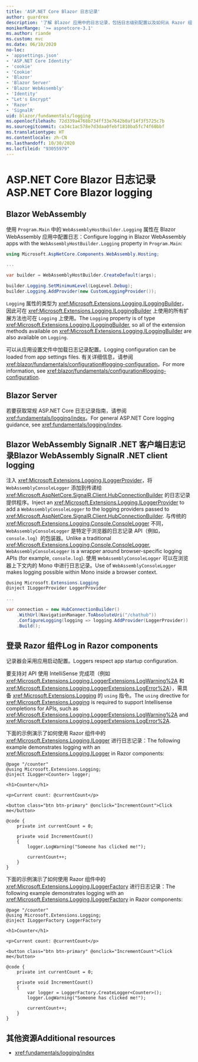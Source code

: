 ```yaml
---
title: 'ASP.NET Core Blazor 日志记录'
author: guardrex
description: '了解 Blazor 应用中的日志记录，包括日志级别配置以及如何从 Razor 组件写入日志消息。'
monikerRange: '>= aspnetcore-3.1'
ms.author: riande
ms.custom: mvc
ms.date: 06/10/2020
no-loc:
- 'appsettings.json'
- 'ASP.NET Core Identity'
- 'cookie'
- 'Cookie'
- 'Blazor'
- 'Blazor Server'
- 'Blazor WebAssembly'
- 'Identity'
- "Let's Encrypt"
- 'Razor'
- 'SignalR'
uid: blazor/fundamentals/logging
ms.openlocfilehash: 72d339a4768b734ff33e7642b0af14f3f5725c7b
ms.sourcegitcommit: ca34c1ac578e7d3daa0febf1810ba5fc74f60bbf
ms.translationtype: HT
ms.contentlocale: zh-CN
ms.lasthandoff: 10/30/2020
ms.locfileid: "93055979"
---
```

# <a name="aspnet-core-no-locblazor-logging"></a><span data-ttu-id="84e3b-103">ASP.NET Core Blazor 日志记录</span><span class="sxs-lookup"><span data-stu-id="84e3b-103">ASP.NET Core Blazor logging</span></span>

## Blazor WebAssembly

<span data-ttu-id="84e3b-104">使用 `Program.Main` 中的 `WebAssemblyHostBuilder.Logging` 属性在 Blazor WebAssembly 应用中配置日志：</span><span class="sxs-lookup"><span data-stu-id="84e3b-104">Configure logging in Blazor WebAssembly apps with the `WebAssemblyHostBuilder.Logging` property in `Program.Main`:</span></span>

```csharp
using Microsoft.AspNetCore.Components.WebAssembly.Hosting;

...

var builder = WebAssemblyHostBuilder.CreateDefault(args);

builder.Logging.SetMinimumLevel(LogLevel.Debug);
builder.Logging.AddProvider(new CustomLoggingProvider());
```

<span data-ttu-id="84e3b-105">`Logging` 属性的类型为 <xref:Microsoft.Extensions.Logging.ILoggingBuilder>，因此可在 <xref:Microsoft.Extensions.Logging.ILoggingBuilder> 上使用的所有扩展方法也可在 `Logging` 上使用。</span><span class="sxs-lookup"><span data-stu-id="84e3b-105">The `Logging` property is of type <xref:Microsoft.Extensions.Logging.ILoggingBuilder>, so all of the extension methods available on <xref:Microsoft.Extensions.Logging.ILoggingBuilder> are also available on `Logging`.</span></span>

<span data-ttu-id="84e3b-106">可以从应用设置文件中加载日志记录配置。</span><span class="sxs-lookup"><span data-stu-id="84e3b-106">Logging configuration can be loaded from app settings files.</span></span> <span data-ttu-id="84e3b-107">有关详细信息，请参阅 <xref:blazor/fundamentals/configuration#logging-configuration>。</span><span class="sxs-lookup"><span data-stu-id="84e3b-107">For more information, see <xref:blazor/fundamentals/configuration#logging-configuration>.</span></span>

## Blazor Server

<span data-ttu-id="84e3b-108">若要获取常规 ASP.NET Core 日志记录指南，请参阅 <xref:fundamentals/logging/index>。</span><span class="sxs-lookup"><span data-stu-id="84e3b-108">For general ASP.NET Core logging guidance, see <xref:fundamentals/logging/index>.</span></span>

## <a name="no-locblazor-webassembly-no-locsignalr-net-client-logging"></a><span data-ttu-id="84e3b-109">Blazor WebAssembly SignalR .NET 客户端日志记录</span><span class="sxs-lookup"><span data-stu-id="84e3b-109">Blazor WebAssembly SignalR .NET client logging</span></span>

<span data-ttu-id="84e3b-110">注入 <xref:Microsoft.Extensions.Logging.ILoggerProvider>，将 `WebAssemblyConsoleLogger` 添加到传递给 <xref:Microsoft.AspNetCore.SignalR.Client.HubConnectionBuilder> 的日志记录提供程序。</span><span class="sxs-lookup"><span data-stu-id="84e3b-110">Inject an <xref:Microsoft.Extensions.Logging.ILoggerProvider> to add a `WebAssemblyConsoleLogger` to the logging providers passed to <xref:Microsoft.AspNetCore.SignalR.Client.HubConnectionBuilder>.</span></span> <span data-ttu-id="84e3b-111">与传统的 <xref:Microsoft.Extensions.Logging.Console.ConsoleLogger> 不同，`WebAssemblyConsoleLogger` 是特定于浏览器的日志记录 API（例如，`console.log`）的包装器。</span><span class="sxs-lookup"><span data-stu-id="84e3b-111">Unlike a traditional <xref:Microsoft.Extensions.Logging.Console.ConsoleLogger>, `WebAssemblyConsoleLogger` is a wrapper around browser-specific logging APIs (for example, `console.log`).</span></span> <span data-ttu-id="84e3b-112">使用 `WebAssemblyConsoleLogger` 可以在浏览器上下文内的 Mono 中进行日志记录。</span><span class="sxs-lookup"><span data-stu-id="84e3b-112">Use of `WebAssemblyConsoleLogger` makes logging possible within Mono inside a browser context.</span></span>

```csharp
@using Microsoft.Extensions.Logging
@inject ILoggerProvider LoggerProvider

...

var connection = new HubConnectionBuilder()
    .WithUrl(NavigationManager.ToAbsoluteUri("/chathub"))
    .ConfigureLogging(logging => logging.AddProvider(LoggerProvider))
    .Build();
```

## <a name="log-in-no-locrazor-components"></a><span data-ttu-id="84e3b-113">登录 Razor 组件</span><span class="sxs-lookup"><span data-stu-id="84e3b-113">Log in Razor components</span></span>

<span data-ttu-id="84e3b-114">记录器会采用应用启动配置。</span><span class="sxs-lookup"><span data-stu-id="84e3b-114">Loggers respect app startup configuration.</span></span>

<span data-ttu-id="84e3b-115">要支持对 API 使用 IntelliSense 完成项（例如 <xref:Microsoft.Extensions.Logging.LoggerExtensions.LogWarning%2A> 和 <xref:Microsoft.Extensions.Logging.LoggerExtensions.LogError%2A>），需具备 <xref:Microsoft.Extensions.Logging> 的 `using` 指令。</span><span class="sxs-lookup"><span data-stu-id="84e3b-115">The `using` directive for <xref:Microsoft.Extensions.Logging> is required to support Intellisense completions for APIs, such as <xref:Microsoft.Extensions.Logging.LoggerExtensions.LogWarning%2A> and <xref:Microsoft.Extensions.Logging.LoggerExtensions.LogError%2A>.</span></span>

<span data-ttu-id="84e3b-116">下面的示例演示了如何使用 Razor 组件中的 <xref:Microsoft.Extensions.Logging.ILogger> 进行日志记录：</span><span class="sxs-lookup"><span data-stu-id="84e3b-116">The following example demonstrates logging with an <xref:Microsoft.Extensions.Logging.ILogger> in Razor components:</span></span>

```razor
@page "/counter"
@using Microsoft.Extensions.Logging;
@inject ILogger<Counter> logger;

<h1>Counter</h1>

<p>Current count: @currentCount</p>

<button class="btn btn-primary" @onclick="IncrementCount">Click me</button>

@code {
    private int currentCount = 0;

    private void IncrementCount()
    {
        logger.LogWarning("Someone has clicked me!");

        currentCount++;
    }
}
```

<span data-ttu-id="84e3b-117">下面的示例演示了如何使用 Razor 组件中的 <xref:Microsoft.Extensions.Logging.ILoggerFactory> 进行日志记录：</span><span class="sxs-lookup"><span data-stu-id="84e3b-117">The following example demonstrates logging with an <xref:Microsoft.Extensions.Logging.ILoggerFactory> in Razor components:</span></span>

```razor
@page "/counter"
@using Microsoft.Extensions.Logging;
@inject ILoggerFactory LoggerFactory

<h1>Counter</h1>

<p>Current count: @currentCount</p>

<button class="btn btn-primary" @onclick="IncrementCount">Click me</button>

@code {
    private int currentCount = 0;

    private void IncrementCount()
    {
        var logger = LoggerFactory.CreateLogger<Counter>();
        logger.LogWarning("Someone has clicked me!");

        currentCount++;
    }
}
```

## <a name="additional-resources"></a><span data-ttu-id="84e3b-118">其他资源</span><span class="sxs-lookup"><span data-stu-id="84e3b-118">Additional resources</span></span>

* <xref:fundamentals/logging/index>
